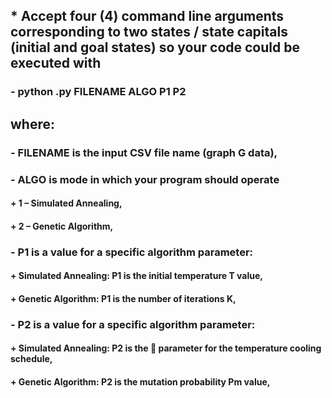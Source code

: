 ## * Accept four (4) command line arguments corresponding to two states / state capitals (initial and goal states) so your code could be executed with
### -   python .py FILENAME ALGO P1 P2

## where:
### -  FILENAME is the input CSV file name (graph G data),
### -  ALGO is mode in which your program should operate
#### +    1 – Simulated Annealing,
#### +    2 – Genetic Algorithm,

### -  P1 is a value for a specific algorithm parameter:
#### +    Simulated Annealing: P1 is the initial temperature T value,
#### +    Genetic Algorithm: P1 is the number of iterations K,

### -  P2 is a value for a specific algorithm parameter:
#### +    Simulated Annealing: P2 is the  parameter for the temperature cooling schedule,
#### +    Genetic Algorithm: P2 is the mutation probability Pm value,
